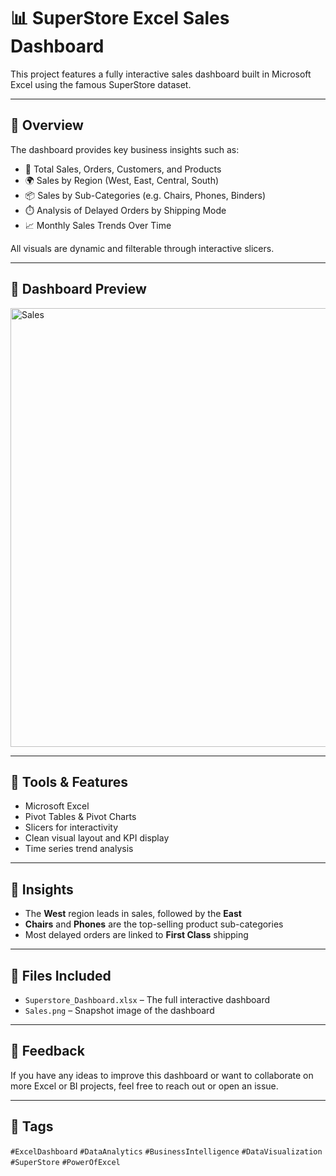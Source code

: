 # 📊 SuperStore Excel Sales Dashboard

This project features a fully interactive sales dashboard built in Microsoft Excel using the famous SuperStore dataset.

---

## 🚀 Overview

The dashboard provides key business insights such as:

- 🛒 Total Sales, Orders, Customers, and Products
- 🌍 Sales by Region (West, East, Central, South)
- 📦 Sales by Sub-Categories (e.g. Chairs, Phones, Binders)
- ⏱️ Analysis of Delayed Orders by Shipping Mode
- 📈 Monthly Sales Trends Over Time

All visuals are dynamic and filterable through interactive slicers.

---

## 📸 Dashboard Preview

<img width="1612" height="702" alt="Sales" src="https://github.com/user-attachments/assets/f47c07cf-cc68-401c-8cff-34f72041b195" />


---

## 🧰 Tools & Features

- Microsoft Excel
- Pivot Tables & Pivot Charts
- Slicers for interactivity
- Clean visual layout and KPI display
- Time series trend analysis

---

## 🧠 Insights

- The **West** region leads in sales, followed by the **East**
- **Chairs** and **Phones** are the top-selling product sub-categories
- Most delayed orders are linked to **First Class** shipping

---

## 📂 Files Included

- `Superstore_Dashboard.xlsx` – The full interactive dashboard
- `Sales.png` – Snapshot image of the dashboard

---

## 🤝 Feedback

If you have any ideas to improve this dashboard or want to collaborate on more Excel or BI projects, feel free to reach out or open an issue.

---

## 🔖 Tags

`#ExcelDashboard` `#DataAnalytics` `#BusinessIntelligence` `#DataVisualization` `#SuperStore` `#PowerOfExcel`

